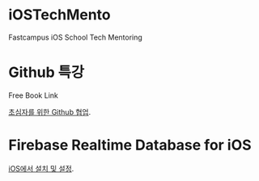 # iOSTechMento
Fastcampus iOS School Tech Mentoring 


# Github 특강 
Free Book Link

[초심자를 위한 Github 협업](http://www.realhanbit.co.kr/books/125).

# Firebase Realtime Database for iOS


[iOS에서 설치 및 설정](https://firebase.google.com/docs/database/ios/start?authuser=0).
